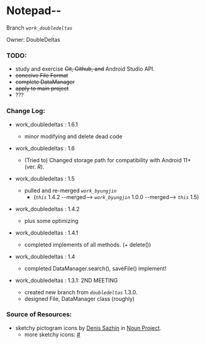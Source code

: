 Notepad--
===

Branch _`work_doubledeltas`_

Owner: DoubleDeltas

### TODO:
+ study and exercise ~~Git, Github, and~~ Android Studio API.
+ ~~conceive File Format~~
+ ~~complete DataManager~~
+ ~~apply to main project~~
+ ???

### Change Log:
+ work_doubledeltas : 1.6.1
    + minor modifying and delete dead code

+ work_doubledeltas : 1.6
    + (Tried to) Changed storage path for compatibility with Android 11+ (ver. _R_).

+ work_doubledeltas : 1.5
    + pulled and re-merged _`work_byungjin`_
        - (_`this`_ 1.4.2 --merged--> _`work_byungjin`_ 1.0.0 --merged--> _`this`_ 1.5)

+ work_doubledeltas : 1.4.2
    + plus some optimizing

+ work_doubledeltas : 1.4.1
    + completed implements of all methods. (+ delete())

+ work_doubledeltas : 1.4
    + completed DataManager.search(), saveFile() implement!

+ work_doubledeltas : 1.3.1: 2ND MEETING
    + created new branch from _`doubledeltas`_ 1.3.0.
    + designed File, DataManager class (roughly) 

### Source of Resources:
 * sketchy pictogram icons by [Denis Sazhin](https://thenounproject.com/iconka/ "Click to go to the profile") in [Noun Project](https://thenounproject.com/, "click to go to Noun Project").
    + more sketchy icons: [#](https://thenounproject.com/iconka/collection/sketchy-icons/ "Click to the collection")
